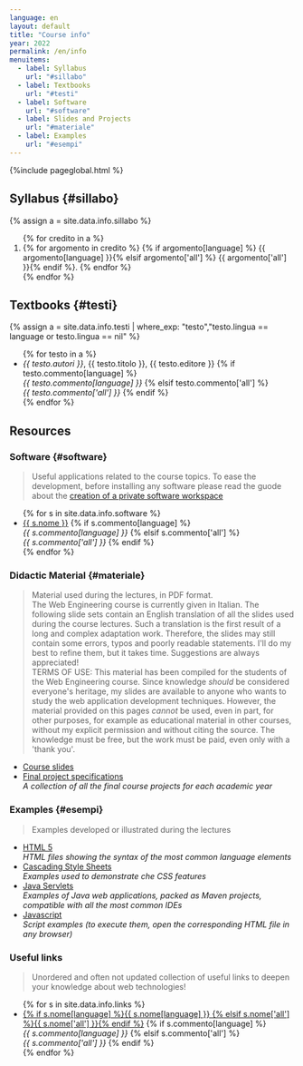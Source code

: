 ```yaml
---
language: en
layout: default
title: "Course info"
year: 2022
permalink: /en/info
menuitems:
  - label: Syllabus
    url: "#sillabo"
  - label: Textbooks
    url: "#testi"
  - label: Software
    url: "#software"
  - label: Slides and Projects
    url: "#materiale"
  - label: Examples
    url: "#esempi"
---
```


{%include pageglobal.html %}

## Syllabus {#sillabo}

{% assign a =  site.data.info.sillabo  %}
<ol>
{% for credito in a %} <li> {% for argomento in credito %}
{% if argomento[language] %}   {{ argomento[language] }}{% elsif argomento['all'] %}   {{ argomento['all'] }}{% endif %}. {% endfor %}</li>{% endfor %}</ol>


## Textbooks  {#testi}

{% assign a =  site.data.info.testi | where_exp: "testo","testo.lingua == language or testo.lingua == nil"  %}
<ul>
{% for testo in a %}<li> <em>{{ testo.autori }}</em>, {{ testo.titolo }}, {{ testo.editore }}   
{% if testo.commento[language] %}   <br/><em>{{ testo.commento[language] }}</em>
{% elsif testo.commento['all'] %}   <br/><em>{{ testo.commento['all'] }}</em> 
{% endif %}</li>{% endfor %}
</ul>

## Resources

### Software  {#software}

> Useful applications related to the course topics. To ease the development, before installing any software please read the guode about the [creation of a private software workspace](/en/workspace)

<ul>
{% for s in site.data.info.software %}<li> 
<a href="{{ s.url }}">{{ s.nome }}</a>
{% if s.commento[language] %}   <br/><em>{{ s.commento[language] }}</em>
{% elsif s.commento['all'] %}   <br/><em>{{ s.commento['all'] }}</em> 
{% endif %}</li>{% endfor %}
</ul>

### Didactic Material  {#materiale}

> Material used during the lectures, in PDF format.  
> The Web Engineering course is currently given in Italian. The following slide sets contain an English translation of all the slides used during the course lectures. Such a translation is the first result of a long and complex adaptation work. Therefore, the slides may still contain some errors, typos and poorly readable statements. I'll do my best to refine them, but it takes time. Suggestions are always appreciated!  
> TERMS OF USE: This material has been compiled for the students of the Web Engineering course. Since knowledge *should* be considered everyone's heritage, my slides are available to anyone who wants to study the web application development techniques. However, the material provided on this pages *cannot* be used, even in part, for other purposes, for example as educational material in other courses, without my explicit permission and without citing the source. The knowledge must be free, but the work must be paid, even only with a 'thank you'. 

* [Course slides](https://github.com/WebEngineering-Univaq/WE_Lecture_Slides)
* [Final project specifications](https://github.com/WebEngineering-Univaq/Project_Specifications)  
  *A collection of all the final course projects for each academic year*

### Examples  {#esempi}

> Examples developed or illustrated during the lectures

* [HTML 5](https://github.com/WebEngineering-Univaq/HTML_Examples)  
  *HTML files showing the syntax of the most common language elements*
* [Cascading Style Sheets](https://github.com/WebEngineering-Univaq/CSS_Examples)  
  *Examples used to demonstrate che CSS features*
* [Java Servlets](https://github.com/orgs/WebEngineering-Univaq/repositories?q=Java_&type=all&language=&sort=name)  
  *Examples of Java web applications, packed as Maven projects, compatible with all the most common IDEs*
* [Javascript](https://github.com/orgs/WebEngineering-Univaq/repositories?q=JS_&type=all&language=&sort=name)  
  *Script examples (to execute them, open the corresponding HTML file in any browser)*


### Useful links

> Unordered and often not updated collection of useful links to deepen your knowledge about web technologies!

<ul>
{% for s in site.data.info.links %}<li> 
<a href="{{ s.url }}">{% if s.nome[language] %}{{ s.nome[language] }}
{% elsif s.nome['all'] %}{{ s.nome['all'] }}{% endif %}</a>
{% if s.commento[language] %}   <br/><em>{{ s.commento[language] }}</em>
{% elsif s.commento['all'] %}   <br/><em>{{ s.commento['all'] }}</em> 
{% endif %}</li>{% endfor %}
</ul>

